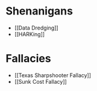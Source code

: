 # Shenanigans
- [[Data Dredging]]
- [[HARKing]]

# Fallacies
- [[Texas Sharpshooter Fallacy]]
- [[Sunk Cost Fallacy]]